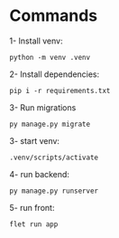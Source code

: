 # Commands

1- Install venv: 
```
python -m venv .venv
```

2- Install dependencies:
```
pip i -r requirements.txt
```
3- Run migrations
```
py manage.py migrate
```

3- start venv:
```
.venv/scripts/activate
```

4- run backend:
```
py manage.py runserver
```

5- run front: 
```
flet run app
```



